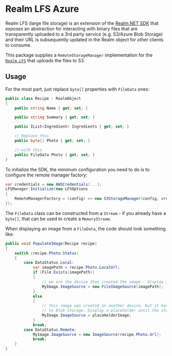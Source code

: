 # Realm LFS Azure

Realm LFS (large file storage) is an extension of the [Realm.NET SDK](http://github.com/realm/realm-dotnet) that exposes an abstraction for interacting with binary files that are transparently uploaded to a 3rd party service (e.g. S3/Azure Blob Storage) and their URL is subsequently updated in the Realm object for other clients to consume.

This package supplies a `RemoteStorageManager` implementation for the [`Realm.LFS`](https://www.nuget.org/packages/Realm.LFS) that uploads the files to S3.

## Usage

For the most part, just replace `byte[]` properties with `FileData` ones:

```csharp
public class Recipe : RealmObject
{
    public string Name { get; set; }

    public string Summary { get; set; }

    public IList<Ingredient> Ingredients { get; set; }

    // Replace this
    public byte[] Photo { get; set; }

    // with this
    public FileData Photo { get; set; }
}
```

To initialize the SDK, the minimum configuration you need to do is to configure the remote manager factory:

```csharp
var credentials = new AWSCredentials(...);
LFSManager.Initialize(new LFSOptions
{
    RemoteManagerFactory = (config) => new S3StorageManager(config, credentials)
});
```

The `FileData` class can be constructed from a `Stream` - if you already have a `byte[]`, that can be used to create a `MemoryStream`.

When displaying an image from a `FileData`, the code should look something like:

```csharp
public void PopulateImage(Recipe recipe)
{
    switch (recipe.Photo.Status)
    {
        case DataStatus.Local:
            var imagePath = recipe.Photo.LocalUrl;
            if (File.Exists(imagePath))
            {
                // we are the device that created the image - display it from disk
                MyImage.ImageSource = new FileImageSource(imagePath);
            }
            else
            {
                // this image was created on another device, but it hasn't uploaded it yet
                // to Blob Storage. Display a placeholder until the status changes to Remote
                MyImage.ImageSource = placeHolderImage;
            }
            break;
        case DataStatus.Remote:
            MyImage.ImageSource = new ImageSource(recipe.Photo.Url);
            break;
    }
}
```